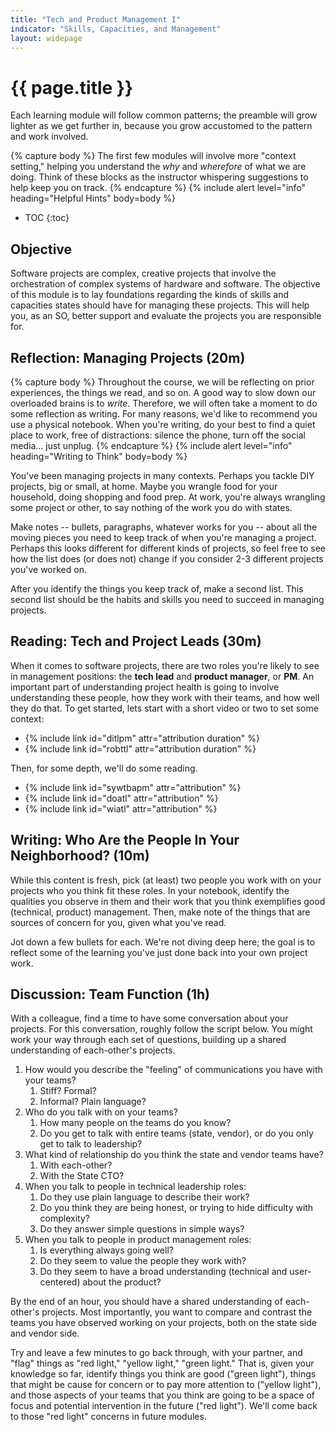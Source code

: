 ```yaml
---
title: "Tech and Product Management I"
indicator: "Skills, Capacities, and Management"   
layout: widepage
---
```


# {{ page.title }}

Each learning module will follow common patterns; the preamble will grow lighter as we get further in, because you grow accustomed to the pattern and work involved. 

{% capture body %}
The first few modules will involve more "context setting," helping you understand the <i>why</i> and <i>wherefore</i> of what we are doing. Think of these blocks as the instructor whispering suggestions to help keep you on track.
{% endcapture %}
{% include alert level="info" heading="Helpful Hints" body=body %}

* TOC
{:toc}

## Objective

Software projects are complex, creative projects that involve the orchestration of complex systems of hardware and software. The objective of this module is to lay foundations regarding the kinds of skills and capacities states should have for managing these projects. This will help you, as an SO, better support and evaluate the projects you are responsible for.

## Reflection: Managing Projects (20m)

{% capture body %}
Throughout the course, we will be reflecting on prior experiences, the things we read, and so on. A good way to slow down our overloaded brains is to <i>write</i>. Therefore, we will often take a moment to do some reflection as writing. For many reasons, we'd like to recommend you use a physical notebook. When you're writing, do your best to find a quiet place to work, free of distractions: silence the phone, turn off the social media... just unplug.
{% endcapture %}
{% include alert level="info" heading="Writing to Think" body=body %}

You've been managing projects in many contexts. Perhaps you tackle DIY projects, big or small, at home. Maybe you wrangle food for your household, doing shopping and food prep. At work, you're always wrangling some project or other, to say nothing of the work you do with states.

Make notes -- bullets, paragraphs, whatever works for you -- about all the moving pieces you need to keep track of when you're managing a project. Perhaps this looks different for different kinds of projects, so feel free to see how the list does (or does not) change if you consider 2-3 different projects you've worked on.

After you identify the things you keep track of, make a second list. This second list should be the habits and skills you need to succeed in managing projects. 

## Reading: Tech and Project Leads (30m)

When it comes to software projects, there are two roles you're likely to see in management positions: the <b>tech lead</b> and <b>product manager</b>, or <b>PM</b>. An important part of understanding project health is going to involve understanding these people, how they work with their teams, and how well they do that. To get started, lets start with a short video or two to set some context:

* {% include link id="ditlpm" attr="attribution duration" %} 
* {% include link id="robttl" attr="attribution duration" %}

Then, for some depth, we'll do some reading.

* {% include link id="sywtbapm" attr="attribution" %}
* {% include link id="doatl" attr="attribution" %}
* {% include link id="wiatl" attr="attribution" %}


## Writing: Who Are the People In Your Neighborhood? (10m)

While this content is fresh, pick (at least) two people you work with on your projects who you think fit these roles. In your notebook, identify the qualities you observe in them and their work that you think exemplifies good (technical, product) management. Then, make note of the things that are sources of concern for you, given what you've read.

Jot down a few bullets for each. We're not diving deep here; the goal is to reflect some of the learning you've just done back into your own project work.

## Discussion: Team Function (1h)

With a colleague, find a time to have some conversation about your projects. For this conversation, roughly follow the script below. You might work your way through each set of questions, building up a shared understanding of each-other's projects.

1. How would you describe the "feeling" of communications you have with your teams?
   1. Stiff? Formal?
   2. Informal? Plain language?
2. Who do you talk with on your teams? 
   1. How many people on the teams do you know? 
   2. Do you get to talk with entire teams (state, vendor), or do you only get to talk to leadership?
3. What kind of relationship do you think the state and vendor teams have?
   1. With each-other?
   2. With the State CTO?
4. When you talk to people in technical leadership roles:
   1. Do they use plain language to describe their work?
   2. Do you think they are being honest, or trying to hide difficulty with complexity?
   3. Do they answer simple questions in simple ways?
5. When you talk to people in product management roles:
   1. Is everything always going well?
   2. Do they seem to value the people they work with?
   3. Do they seem to have a broad understanding (technical and user-centered) about the product?

By the end of an hour, you should have a shared understanding of each-other's projects. Most importantly, you want to compare and contrast the teams you have observed working on your projects, both on the state side and vendor side. 

Try and leave a few minutes to go back through, with your partner, and "flag" things as "red light," "yellow light," "green light." That is, given your knowledge so far, identify things you think are good ("green light"), things that might be cause for concern or to pay more attention to ("yellow light"), and those aspects of your teams that you think are going to be a space of focus and potential intervention in the future ("red light"). We'll come back to those "red light" concerns in future modules.

